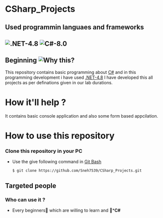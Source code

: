CSharp_Projects
===============

Used programmin languaes and frameworks
---------
## ![.NET-4.8](https://img.shields.io/badge/.NET-v4.8-red) ![C#-8.0](https://img.shields.io/badge/C%23-v8.0-green)

## Beginning ![Why this?](https://img.shields.io/badge/Why%20this%3F-Details%20about%20repository-yellowgreen)

This repository contains basic programming about [C#](https://docs.microsoft.com/en-us/dotnet/csharp) and in this programming development i have used [.NET-4.8](https://dotnet.microsoft.com/download/dotnet-framework)
I have developed this all projects as per definations given in our lab durations.

# How it'll help ?
It contains basic console application and also some form based appcilation.

How to use this repository
==========================

### Clone this repository in your PC
- Use the give following command in [Git Bash](git-scm.com)

      $ git clone https://github.com/Sneh7539/CSharp_Projects.git
      
Targeted people
---------
### Who can use it ?
- Every beginners:baby: which are willing to learn and :gift_heart:***C#**
